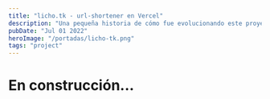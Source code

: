 ```yaml
---
title: "licho.tk - url-shortener en Vercel"
description: "Una pequeña historia de cómo fue evolucionando este proyecto, desde Netlify con sus redirecciones hasta hoy en día con Vercel y NextJS"
pubDate: "Jul 01 2022"
heroImage: "/portadas/licho-tk.png"
tags: "project"
---
```


# En construcción...
